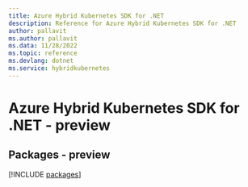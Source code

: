 ```yaml
---
title: Azure Hybrid Kubernetes SDK for .NET
description: Reference for Azure Hybrid Kubernetes SDK for .NET
author: pallavit
ms.author: pallavit
ms.data: 11/28/2022
ms.topic: reference
ms.devlang: dotnet
ms.service: hybridkubernetes
---
```

# Azure Hybrid Kubernetes SDK for .NET - preview
## Packages - preview
[!INCLUDE [packages](hybrid-kubernetes-index.md)]